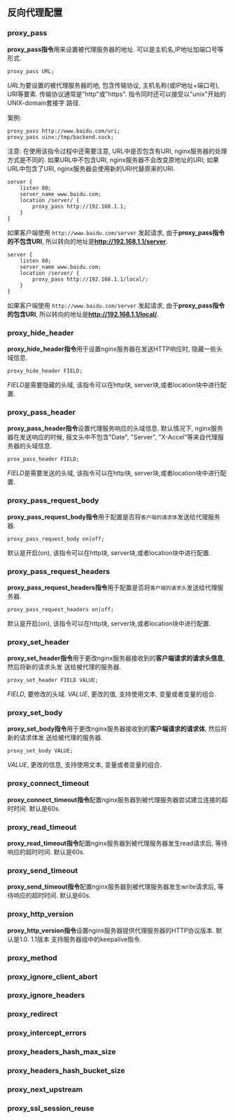 ## 反向代理配置

### proxy_pass

**proxy_pass指令**用来设置被代理服务器的地址. 可以是主机名,IP地址加端口号等形式.

```
proxy_pass URL;
```

*URL*为要设置的被代理服务器的地, 包含传输协议, 主机名称(或IP地址+端口号), URI等要素.
传输协议通常是"http"或"https". 指令同时还可以接受以"unix"开始的UNIX-domain套接字
路径.

案例:

```
proxy_pass http://www.baidu.com/uri;
proxy_pass uinx:/tmp/backend.sock;
```

注意:
在使用该指令过程中还需要注意, URL中是否包含有URI, nginx服务器的处理方式是不同的. 
如果URL中不包含URI, nginx服务器不会改变原地址的URI;
如果URL中包含了URI, nginx服务器会使用新的URI代替原来的URI.

```
server {
    listen 80;
    server_name www.baidu.com;
    location /server/ {
        proxy_pass http://192.168.1.1;
    }
}
```
如果客户端使用 `http://www.baidu.com/server` 发起请求, 由于**proxy_pass指令的不包含URI**,
所以转向的地址是**http://192.168.1.1/server**.

```
server {
    listen 80;
    server_name www.baidu.com;
    location /server/ {
        proxy_pass http://192.168.1.1/local/;
    }
}
```
如果客户端使用 `http://www.baidu.com/server` 发起请求, 由于**proxy_pass指令的包含URI**,
所以转向的地址是**http://192.168.1.1/local/**.


### proxy_hide_header

**proxy_hide_header指令**用于设置nginx服务器在发送HTTP响应时, 隐藏一些头域信息.

```
proxy_hide_header FIELD;
```
*FIELD*是需要隐藏的头域, 该指令可以在http块, server块,或者location块中进行配置.


### proxy_pass_header

**proxy_pass_header指令**设置代理服务响应的头域信息.  默认情况下, nginx服务器在发送响应的时候,
报文头中不包含"Date", "Server", "X-Accel"等来自代理服务器的头域信息.

```
prox_pass_header FIELD;
```
*FIELD*是需要发送的头域, 该指令可以在http块, server块,或者location块中进行配置.


### proxy_pass_request_body

**proxy_pass_request_body指令**用于配置是否将`客户端的请求体`发送给代理服务器.

```
proxy_pass_request_body on|off;
```
默认是开启(on), 该指令可以在http块, server块,或者location块中进行配置.


### proxy_pass_request_headers

**proxy_pass_request_headers指令**用于配置是否将`客户端的请求头`发送给代理服务器.

```
proxy_pass_request_headers on|off;
```
默认是开启(on), 该指令可以在http块, server块,或者location块中进行配置.


### proxy_set_header

**proxy_set_header指令**用于更改nginx服务器接收到的**客户端请求的请求头信息**, 然后将新的请求头发
送给被代理的服务器.

```
proxy_set_header FIELD VALUE;
```
*FIELD*, 要修改的头域.
*VALUE*, 更改的值, 支持使用文本, 变量或者变量的组合.


### proxy_set_body

**proxy_set_body指令**用于更改nginx服务器接收到的**客户端请求的请求体**, 然后将新的请求体发
送给被代理的服务器.

```
proxy_set_body VALUE;
```
*VALUE*, 更改的信息, 支持使用文本, 变量或者变量的组合.


### proxy_connect_timeout
**proxy_connect_timeout指令**配置nginx服务器到被代理服务器尝试建立连接的超时时间.
默认是60s.

### proxy_read_timeout
**proxy_read_timeout指令**配置nginx服务器到被代理服务器发生read请求后, 等待响应的超时时间.
默认是60s.

### proxy_send_timeout
**proxy_send_timeout指令**配置nginx服务器到被代理服务器发生write请求后, 等待响应的超时时间.
默认是60s.


### proxy_http_version
**proxy_http_version指令**设置nginx服务器提供代理服务器的HTTP协议版本. 默认是1.0. 1.1版本
支持服务器组中的keepalive指令.


### proxy_method

### proxy_ignore_client_abort

### proxy_ignore_headers

### proxy_redirect

### proxy_intercept_errors

### proxy_headers_hash_max_size

### proxy_headers_hash_bucket_size

### proxy_next_upstream

### proxy_ssl_session_reuse
